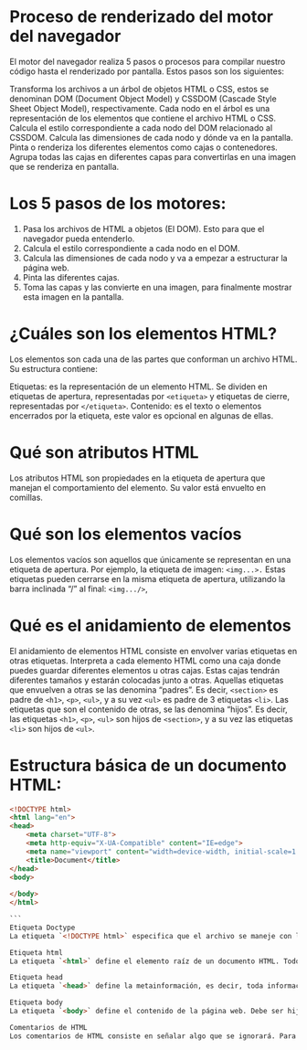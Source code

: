  # Proceso de renderizado del motor del navegador
El motor del navegador realiza 5 pasos o procesos para compilar nuestro código hasta el renderizado por pantalla. Estos pasos son los siguientes:

Transforma los archivos a un árbol de objetos HTML o CSS, estos se denominan DOM (Document Object Model) y CSSDOM (Cascade Style Sheet Object Model), respectivamente. Cada nodo en el árbol es una representación de los elementos que contiene el archivo HTML o CSS.
Calcula el estilo correspondiente a cada nodo del DOM relacionado al CSSDOM.
Calcula las dimensiones de cada nodo y dónde va en la pantalla.
Pinta o renderiza los diferentes elementos como cajas o contenedores.
Agrupa todas las cajas en diferentes capas para convertirlas en una imagen que se renderiza en pantalla.

# Los 5 pasos de los motores:

1. Pasa los archivos de HTML a objetos (El DOM). Esto para que el navegador pueda entenderlo.
2. Calcula el estilo correspondiente a cada nodo en el DOM.
3. Calcula las dimensiones de cada nodo y va a empezar a estructurar la página web.
4. Pinta las diferentes cajas.
5. Toma las capas y las convierte en una imagen, para finalmente mostrar esta imagen en la pantalla.
 
# ¿Cuáles son los elementos HTML?
Los elementos son cada una de las partes que conforman un archivo HTML. Su estructura contiene:

Etiquetas: es la representación de un elemento HTML. Se dividen en etiquetas de apertura, representadas por `<etiqueta>` y etiquetas de cierre, representadas por `</etiqueta>`.
Contenido: es el texto o elementos encerrados por la etiqueta, este valor es opcional en algunas de ellas.

# Qué son atributos HTML
Los atributos HTML son propiedades en la etiqueta de apertura que manejan el comportamiento del elemento. Su valor está envuelto en comillas.

# Qué son los elementos vacíos
Los elementos vacíos son aquellos que únicamente se representan en una etiqueta de apertura. Por ejemplo, la etiqueta de imagen: `<img...>.`
Estas etiquetas pueden cerrarse en la misma etiqueta de apertura, utilizando la barra inclinada “/” al final: `<img.../>`,

# Qué es el anidamiento de elementos
El anidamiento de elementos HTML consiste en envolver varias etiquetas en otras etiquetas.
Interpreta a cada elemento HTML como una caja donde puedes guardar diferentes elementos u otras cajas. Estas cajas tendrán diferentes tamaños y estarán colocadas junto a otras.
Aquellas etiquetas que envuelven a otras se las denomina “padres”. Es decir, `<section>` es padre de `<h1>`, `<p>`, `<ul>`, y a su vez `<ul>` es padre de 3 etiquetas `<li>`.
Las etiquetas que son el contenido de otras, se las denomina “hijos”. Es decir, las etiquetas `<h1>`, `<p>`, `<ul>` son hijos de `<section>`, y a su vez las etiquetas `<li>` son hijos de `<ul>`.

# Estructura básica de un documento HTML:
````html
<!DOCTYPE html>
<html lang="en">
<head>
    <meta charset="UTF-8">
    <meta http-equiv="X-UA-Compatible" content="IE=edge">
    <meta name="viewport" content="width=device-width, initial-scale=1.0">
    <title>Document</title>
</head>
<body>
    
</body>
</html>

```
Etiqueta Doctype
La etiqueta `<!DOCTYPE html>` especifica que el archivo se maneje con la versión 5 de HTML.

Etiqueta html
La etiqueta `<html>` define el elemento raíz de un documento HTML. Todos los demás elementos deben estar contenidos dentro de este elemento raíz. En esta etiqueta se especifica el lenguaje de la página web mediante la propiedad lang.

Etiqueta head
La etiqueta `<head>` define la metainformación, es decir, toda información que no es contenido como tal de la página web. Por ejemplo, los enlaces a archivos CSS y JavaScript, el título y la imagen que aparecen en la pestaña del navegador. Esto es importante para motores de búsqueda como Google.

Etiqueta body
La etiqueta `<body>` define el contenido de la página web. Debe ser hijo cercano de `<html>` y padre de todas las etiquetas HTML, excepto por aquellas que definan metainformación.

Comentarios de HTML
Los comentarios de HTML consiste en señalar algo que se ignorará. Para establecer un comentario HTML se lo envuelve entre <!-- y -->, independiente de la cantidad de líneas.